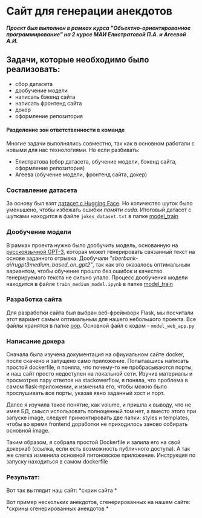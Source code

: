 # Сайт для генерации анекдотов

***Проект был выполнен в рамках курса "Объектно-ориентированное программирование" на 2 курсе МАИ Елистратовой П.А. и Агеевой А.И.***

## Задачи, которые необходимо было реализовать:
- сбор датасета
- дообучение модели
- написать бэкенд сайта
- написать фронтенд сайта
- докер
- оформление репозитория

#### Разделение зон ответственности в команде

Многие задачи выполнялись совместно, так как в основном работали с новыми для нас технологиями. Но если разбивать:

* Елистратова (сбор датасета, обучение модели, бэкенд сайта, оформление репозитория)
* Агеева (обучение модели, фронтенд сайта, докер)

### Составление датасета
За основу был взят [датасет с Hugging Face](https://huggingface.co/datasets/artemsnegirev/dialogs_from_jokes). Но количество шуток было уменьшено, чтобы избежать ошибки *памяти cuda*.
Итоговый датасет с шутками находится в файле `jokes_dataset.txt` в папке [model_train](https://github.com/TIoJIuHa/generation-of-jokes/tree/develop-site/oop/model_train)

### Дообучение модели
В рамках проекта нужно было дообучить модель, основанную на [русскоязычной GPT-3](https://github.com/ai-forever/ru-gpts), которая может генерировать связанный текст на основе заданного отрывка. Дообучали *"sberbank-ai/rugpt3medium_based_on_gpt2"*, так как это оказалось оптимальным вариантом, чтобы обучение прошло без ошибок и качество генерируемого текста не сильно упало.
Процесс дообучения модели находится в файле `train_medium_model.ipynb` в папке [model_train](https://github.com/TIoJIuHa/generation-of-jokes/tree/develop-site/oop/model_train)

### Разработка сайта

Для разработки сайта был выбран веб-фреймворк Flask, мы посчитали этот вариант самым оптимальным для нашего небольшого проекта.
Все файлы хранятся в папке [oop](https://github.com/TIoJIuHa/generation-of-jokes/tree/develop-site/oop). Основной файл с кодом - `model_web_app.py`

### Написание докера

Сначала была изучена документация на офиуиальном сайте docker, после скачено и запущено само приложение. Попытавшись написать простой dockerfile, я поняла, что почему-то не пробрасываются порты, и наш сайт просто недоступен на локальной сети. Изучив материалы и просмотрев пару ответов на stackowerflow, я поняла, что проблема в самом flask-приложении, и изменила его, чтобы можно было прослушивать все порты, указав явно заданный хост и порт. 

Далее я изучила такое понятие, как volume, и пришла к выводу, что не имея БД, смысл использовать полноценный том нет, а вместо этого при запуске image, следует примонтировать две папки: styles и templates, чтобы во время frontend доработки не приходилось заново собирать основной image. 

Таким образом, я собрала простой Dockerfile и залила его на свой докерхаб (ссылка, если есть возможность публичного доступа). А так же слегка изменила основной питоновское приложение. Инструкция по запуску находиться в самом dockerfile

### Результат:

Вот так выглядит наш сайт:
*скрин сайта *

Вот пример нескольких анекдотов, сгенерированных на нашем сайте:
*скрины сгенерированных анекдотов *
